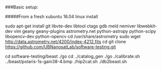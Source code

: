 
###Basic setup:

#####From a fresh xubuntu 16.04 linux install

sudo apt-get install git libvte-dev libtool ctags gdb meld nemiver libwebkit-dev vim geany geany-plugins astrometry.net python-astropy python-scipy libopencv-dev python-opencv
cd /usr/share/astrometry
sudo wget http://data.astrometry.net/4200/index-4212.fits
cd
git clone https://github.com/UBNanosatLab/software-testing.git

cd software-testing/beast
./go
cd ../catalog_gen
./go
./calibrate.sh ../beast/polaris-1s-gain38-4.bmp
./hip2cat.sh
./db2beast.sh
